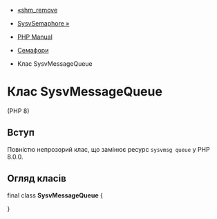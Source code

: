 - [«shm_remove](function.shm-remove.md)
- [SysvSemaphore »](class.sysvsemaphore.md)

- [PHP Manual](index.md)
- [Семафори](book.sem.md)
- Клас SysvMessageQueue

# Клас SysvMessageQueue

(PHP 8)

## Вступ

Повністю непрозорий клас, що замінює ресурс `sysvmsg queue` у PHP
8.0.0.

## Огляд класів

final class **SysvMessageQueue** {

}
